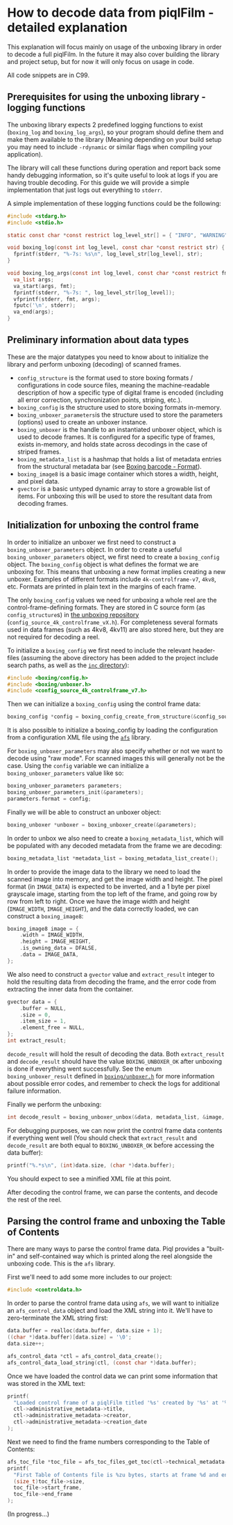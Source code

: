 # How to decode data from piqlFilm - detailed explanation

This explanation will focus mainly on usage of the unboxing library in order to
decode a full piqlFilm. In the future it may also cover building the library and
project setup, but for now it will only focus on usage in code.

All code snippets are in C99.

<!-- FUTURE: Section on build setup here? -->

## Prerequisites for using the unboxing library - logging functions

The unboxing library expects 2 predefined logging functions to exist
(`boxing_log` and `boxing_log_args`), so your program should define them and
make them available to the library (Meaning depending on your build setup you
may need to include `-rdynamic` or similar flags when compiling your
application).

The library will call these functions during operation and report back some
handy debugging information, so it's quite useful to look at logs if you are
having trouble decoding. For this guide we will provide a simple implementation
that just logs out everything to `stderr`.

A simple implementation of these logging functions could be the following:

```c
#include <stdarg.h>
#include <stdio.h>

static const char *const restrict log_level_str[] = { "INFO", "WARNING", "ERROR", "FATAL", "DEBUG" };

void boxing_log(const int log_level, const char *const restrict str) {
  fprintf(stderr, "%-7s: %s\n", log_level_str[log_level], str);
}

void boxing_log_args(const int log_level, const char *const restrict fmt, ...) {
  va_list args;
  va_start(args, fmt);
  fprintf(stderr, "%-7s: ", log_level_str[log_level]);
  vfprintf(stderr, fmt, args);
  fputc('\n', stderr);
  va_end(args);
}
```

## Preliminary information about data types

These are the major datatypes you need to know about to initialize the library
and perform unboxing (decoding) of scanned frames.

- `config_structure` is the format used to store boxing formats / configurations
  in code source files, meaning the machine-readable description of how a
  specific type of digital frame is encoded (including all error correction,
  synchronization points, striping, etc.).
- `boxing_config` is the structure used to store boxing formats in-memory.
- `boxing_unboxer_parameters`is the structure used to store the parameters
  (options) used to create an unboxer instance.
- `boxing_unboxer` is the handle to an instantiated unboxer object, which is
  used to decode frames. It is configured for a specific type of frames, exists
  in-memory, and holds state across decodings in the case of striped frames.
- `boxing_metadata_list` is a hashmap that holds a list of metadata entries from
  the structural metadata bar (see
  [Boxing barcode - Format](https://en.wikipedia.org/wiki/Boxing_barcode#Format)).
- `boxing_image8` is a basic image container which stores a width, height, and
  pixel data.
- `gvector` is a basic untyped dynamic array to store a growable list of items.
  For unboxing this will be used to store the resultant data from decoding
  frames.

## Initialization for unboxing the control frame

<!-- TODO: Rewrite this deranged paragraph -->

In order to initialize an unboxer we first need to construct a
`boxing_unboxer_parameters` object. In order to create a useful
`boxing_unboxer_parameters` object, we first need to create a `boxing_config`
object. The `boxing_config` object is what defines the format we are unboxing
for. This means that unboxing a new format implies creating a new unboxer.
Examples of different formats include `4k-controlframe-v7`, `4kv8`, etc. Formats
are printed in plain text in the margins of each frame.

The only `boxing_config` values we need for unboxing a whole reel are the
control-frame-defining formats. They are stored in C source form (as
`config_structure`s) in
[the unboxing repository](https://github.com/piql/unboxing/tree/master/tests/testutils/src)
(`config_source_4k_controlframe_vX.h`). For completeness several formats used in
data frames (such as 4kv8, 4kv11) are also stored here, but they are not
required for decoding a reel.

To initialize a `boxing_config` we first need to include the relevant
header-files (assuming the above directory has been added to the project include
search paths, as well as the
[`inc` directory](https://github.com/piql/unboxing/tree/master/inc)):

```c
#include <boxing/config.h>
#include <boxing/unboxer.h>
#include <config_source_4k_controlframe_v7.h>
```

<!--
```c
#include <assert.h>
#define STB_IMAGE_IMPLEMENTATION
#include "../dep/stb/stb_image.h"
int main(int argc, char *argv[]) {
(void)argc;
(void)argv;
```
-->

Then we can initialize a `boxing_config` using the control frame data:

```c
boxing_config *config = boxing_config_create_from_structure(&config_source_v7);
```

It is also possible to initialize a boxing_config by loading the configuration
from a configuration XML file using the
[`afs`](https://github.com/piql/afs/blob/35d6f06770e2586b092fa590e764df256c0c8ae2/inc/controlframe/boxingformat.h#L67)
library.

For `boxing_unboxer_parameters` may also specify whether or not we want to
decode using "raw mode". For scanned images this will generally not be the case.
Using the `config` variable we can initialize a `boxing_unboxer_parameters`
value like so:

```c
boxing_unboxer_parameters parameters;
boxing_unboxer_parameters_init(&parameters);
parameters.format = config;
```

Finally we will be able to construct an unboxer object:

```c
boxing_unboxer *unboxer = boxing_unboxer_create(&parameters);
```

In order to unbox we also need to create a `boxing_metadata_list`, which will be
populated with any decoded metadata from the frame we are decoding:

```c
boxing_metadata_list *metadata_list = boxing_metadata_list_create();
```

<!--
```c
unsigned int IMAGE_WIDTH;
unsigned int IMAGE_HEIGHT;
unsigned char *IMAGE_DATA;
{
  int width;
  int height;
  unsigned char *data = stbi_load("dep/ivm_testdata/reel/png/000001.png", &width, &height, NULL, 1);
  IMAGE_WIDTH = (unsigned)width;
  IMAGE_HEIGHT = (unsigned)height;
  IMAGE_DATA = data;
}
```
-->

In order to provide the image data to the library we need to load the scanned
image into memory, and get the image width and height. The pixel format (in
`IMAGE_DATA`) is expected to be inverted, and a 1 byte per pixel grayscale
image, starting from the top left of the frame, and going row by row from left
to right. Once we have the image width and height (`IMAGE_WIDTH`,
`IMAGE_HEIGHT`), and the data correctly loaded, we can construct a
`boxing_image8`:

```c
boxing_image8 image = {
    .width = IMAGE_WIDTH,
    .height = IMAGE_HEIGHT,
    .is_owning_data = DFALSE,
    .data = IMAGE_DATA,
};
```

We also need to construct a `gvector` value and `extract_result` integer to hold
the resulting data from decoding the frame, and the error code from extracting
the inner data from the container.

```c
gvector data = {
    .buffer = NULL,
    .size = 0,
    .item_size = 1,
    .element_free = NULL,
};
int extract_result;
```

`decode_result` will hold the result of decoding the data. Both `extract_result`
and `decode_result` should have the value `BOXING_UNBOXER_OK` after unboxing is
done if everything went successfully. See the enum `boxing_unboxer_result`
defined in
[`boxing/unboxer.h`](https://github.com/piql/unboxing/blob/master/inc/boxing/unboxer.h)
for more information about possible error codes, and remember to check the logs
for additional failure information.

Finally we perform the unboxing:

```c
int decode_result = boxing_unboxer_unbox(&data, metadata_list, &image, unboxer, &extract_result, NULL, BOXING_METADATA_CONTENT_TYPES_CONTROLFRAME);
```

For debugging purposes, we can now print the control frame data contents if
everything went well (You should check that `extract_result` and `decode_result`
are both equal to `BOXING_UNBOXER_OK` before accessing the data buffer):

<!--
```c
assert(extract_result == BOXING_UNBOXER_OK && decode_result == BOXING_UNBOXER_OK);
```
-->

```c
printf("%.*s\n", (int)data.size, (char *)data.buffer);
```

You should expect to see a minified XML file at this point.

After decoding the control frame, we can parse the contents, and decode the rest
of the reel.

## Parsing the control frame and unboxing the Table of Contents

There are many ways to parse the control frame data. Piql provides a "built-in"
and self-contained way which is printed along the reel alongside the unboxing
code. This is the `afs` library.

First we'll need to add some more includes to our project:

```c
#include <controldata.h>
```

In order to parse the control frame data using `afs`, we will want to initialize
an `afs_control_data` object and load the XML string into it. We'll have to
zero-terminate the XML string first:

```c
data.buffer = realloc(data.buffer, data.size + 1);
((char *)data.buffer)[data.size] = '\0';
data.size++;

afs_control_data *ctl = afs_control_data_create();
afs_control_data_load_string(ctl, (const char *)data.buffer);
```

Once we have loaded the control data we can print some information that was
stored in the XML text:

```c
printf(
  "Loaded control frame of a piqlFilm titled '%s' created by '%s' at '%s'\n",
  ctl->administrative_metadata->title,
  ctl->administrative_metadata->creator,
  ctl->administrative_metadata->creation_date
);
```

Next we need to find the frame numbers corresponding to the Table of Contents:

```c
afs_toc_file *toc_file = afs_toc_files_get_toc(ctl->technical_metadata->afs_tocs, 0);
printf(
  "First Table of Contents file is %zu bytes, starts at frame %d and ends at frame %d\n",
  (size_t)toc_file->size,
  toc_file->start_frame,
  toc_file->end_frame
);
```

(In progress...)

<!--
```c
  afs_control_data_free(ctl);
  if (data.buffer) free(data.buffer);
  if (IMAGE_DATA) free(IMAGE_DATA);
  boxing_metadata_list_free(metadata_list);
  boxing_unboxer_free(unboxer);
  boxing_unboxer_parameters_free(&parameters);
  boxing_config_free(config);
}
```
-->
